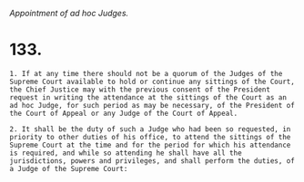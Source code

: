 *Appointment of ad hoc Judges.*

# 133.

    1. If at any time there should not be a quorum of the Judges of the Supreme Court available to hold or continue any sittings of the Court, the Chief Justice may with the previous consent of the President request in writing the attendance at the sittings of the Court as an ad hoc Judge, for such period as may be necessary, of the President of the Court of Appeal or any Judge of the Court of Appeal.

    2. It shall be the duty of such a Judge who had been so requested, in priority to other duties of his office, to attend the sittings of the Supreme Court at the time and for the period for which his attendance is required, and while so attending he shall have all the jurisdictions, powers and privileges, and shall perform the duties, of a Judge of the Supreme Court: